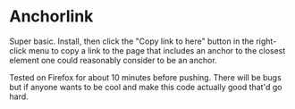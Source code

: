 # Anchorlink

Super basic. Install, then click the "Copy link to here" button in the right-click menu to copy a link to the page that includes an anchor to the closest element one could reasonably consider to be an anchor.

Tested on Firefox for about 10 minutes before pushing. There will be bugs but if anyone wants to be cool and make this code actually good that'd go hard.
